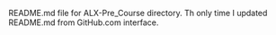 README.md file for ALX-Pre_Course directory.
Th only time I updated README.md from GitHub.com interface.
